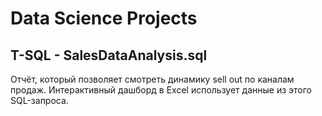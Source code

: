 # Data Science Projects

## T-SQL - SalesDataAnalysis.sql
Отчёт, который позволяет смотреть динамику sell out по каналам продаж.
Интерактивный дашборд в Excel использует данные из этого SQL-запроса.
